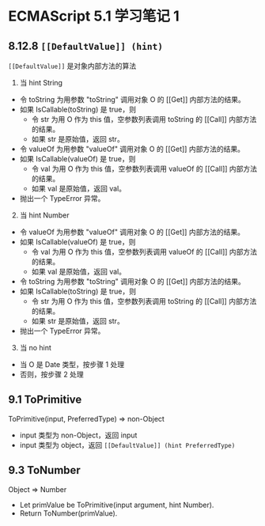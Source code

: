 # ECMAScript 5.1 学习笔记 1

##  8.12.8 `[[DefaultValue]] (hint)`

`[[DefaultValue]]` 是对象内部方法的算法

1. 当 hint String
  * 令 toString 为用参数 "toString" 调用对象 O 的 [[Get]] 内部方法的结果。
  * 如果 IsCallable(toString) 是 true，则
    * 令 str 为用 O 作为 this 值，空参数列表调用 toString 的 [[Call]] 内部方法的结果。
    * 如果 str 是原始值，返回 str。
  * 令 valueOf 为用参数 "valueOf" 调用对象 O 的 [[Get]] 内部方法的结果。
  * 如果 IsCallable(valueOf) 是 true，则
    * 令 val 为用 O 作为 this 值，空参数列表调用 valueOf 的 [[Call]] 内部方法的结果。
    * 如果 val 是原始值，返回 val。
  * 抛出一个 TypeError 异常。
  
2. 当 hint Number
  * 令 valueOf 为用参数 "valueOf" 调用对象 O 的 [[Get]] 内部方法的结果。
  * 如果 IsCallable(valueOf) 是 true，则
    * 令 val 为用 O 作为 this 值，空参数列表调用 valueOf 的 [[Call]] 内部方法的结果。
    * 如果 val 是原始值，返回 val。
  * 令 toString 为用参数 "toString" 调用对象 O 的 [[Get]] 内部方法的结果。
  * 如果 IsCallable(toString) 是 true，则
    * 令 str 为用 O 作为 this 值，空参数列表调用 toString 的 [[Call]] 内部方法的结果。
    * 如果 str 是原始值，返回 str。
  * 抛出一个 TypeError 异常。

3. 当 no hint
  * 当 O 是 Date 类型，按步骤 1 处理
  * 否则，按步骤 2 处理

## 9.1 ToPrimitive

ToPrimitive(input, PreferredType) => non-Object

* input 类型为 non-Object，返回 input
* input 类型为 object，返回 `[[DefaultValue]] (hint PreferredType)`

## 9.3 ToNumber

Object => Number
* Let primValue be ToPrimitive(input argument, hint Number).
* Return ToNumber(primValue).

